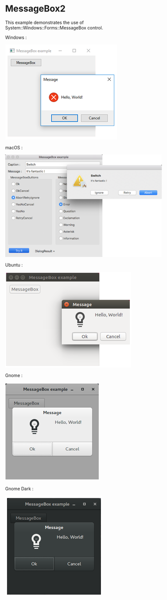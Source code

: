 # MessageBox2
This example demonstrates the use of System::Windows::Forms::MessageBox control.

Windows :

![GitHub Logo](../../../docs/Pictures/Examples/Forms/MessageBox2W.png)

macOS :

![GitHub Logo](../../../docs/Pictures/Examples/Forms/MessageBox2M.png)

Ubuntu :

![GitHub Logo](../../../docs/Pictures/Examples/Forms/MessageBox2U.png)

Gnome :

![GitHub Logo](../../../docs/Pictures/Examples/Forms/MessageBox2G.png)

Gnome Dark :

![GitHub Logo](../../../docs/Pictures/Examples/Forms/MessageBox2GD.png)
